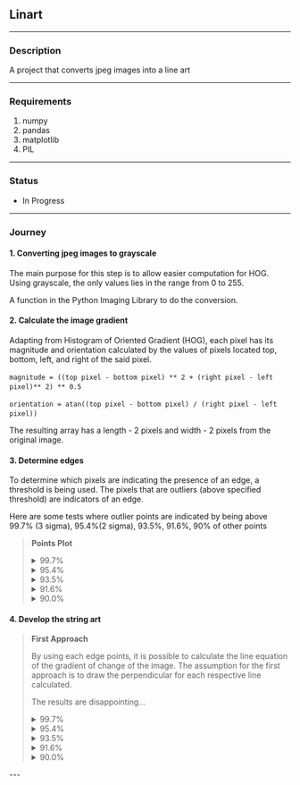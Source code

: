 ## Linart

---

### Description

A project that converts jpeg images into a line art

---

### Requirements

1. numpy
2. pandas
3. matplotlib
4. PIL

---

### Status

- In Progress

---

### Journey

#### 1. Converting jpeg images to grayscale

The main purpose for this step is to allow easier computation for HOG.
Using grayscale, the only values lies in the range from 0 to 255.

A function in the Python Imaging Library to do the conversion.

#### 2. Calculate the image gradient

Adapting from Histogram of Oriented Gradient (HOG), each pixel has its
magnitude and orientation calculated by the values of pixels located top,
bottom, left, and right of the said pixel.

`magnitude = ((top pixel - bottom pixel) ** 2 + (right pixel - left pixel)** 2) ** 0.5`

`orientation = atan((top pixel - bottom pixel) / (right pixel - left pixel))`

The resulting array has a length - 2 pixels and width - 2 pixels from the original image.

#### 3. Determine edges

To determine which pixels are indicating the presence of an edge, a threshold is being used.
The pixels that are outliers (above specified threshold) are indicators of an edge.

Here are some tests where outlier points are indicated by
being above 99.7% (3 sigma), 95.4%(2 sigma), 93.5%, 91.6%, 90% of other points

<blockquote>

**Points Plot**

<details>
<summary>99.7%</summary>

![Plot_Point_Attempt_1.png](Attempts%2FAttempt1%2FVariation_1%2FPlot_Point_Attempt_1.png)
</details>

<details>
<summary>95.4%</summary>

![Plot_Point_Attempt_1.png](Attempts%2FAttempt1%2FVariation_2%2FPlot_Point_Attempt_1.png)
</details>

<details>
<summary>93.5%</summary>

![Plot_Point_Attempt_1.png](Attempts%2FAttempt1%2FVariation_3%2FPlot_Point_Attempt_1.png)
</details>

<details>
<summary>91.6%</summary>

![Plot_Point_Attempt_1.png](Attempts%2FAttempt1%2FVariation_4%2FPlot_Point_Attempt_1.png)
</details>

<details>
<summary>90.0%</summary>

![Plot_Point_Attempt_1.png](Attempts%2FAttempt1%2FVariation_5%2FPlot_Point_Attempt_1.png)
</details>
</blockquote>

#### 4. Develop the string art

<blockquote>

**First Approach**

By using each edge points, it is possible to calculate the line equation of the gradient of change
of the image. The assumption for the first approach is to draw the perpendicular for each
respective line calculated.

The results are disappointing...

<details>
<summary>99.7%</summary>

![String_Art_Attempt_1.png](Attempts%2FAttempt1%2FVariation_1%2FString_Art_Attempt_1.png)
</details>

<details>
<summary>95.4%</summary>

![String_Art_Attempt_1.png](Attempts%2FAttempt1%2FVariation_2%2FString_Art_Attempt_1.png)
</details>

<details>
<summary>93.5%</summary>

![String_Art_Attempt_1.png](Attempts%2FAttempt1%2FVariation_3%2FString_Art_Attempt_1.png)
</details>

<details>
<summary>91.6%</summary>

![String_Art_Attempt_1.png](Attempts%2FAttempt1%2FVariation_4%2FString_Art_Attempt_1.png)
</details>

<details>
<summary>90.0%</summary>

![String_Art_Attempt_1.png](Attempts%2FAttempt1%2FVariation_5%2FString_Art_Attempt_1.png)
</details>
</blockquote>
---